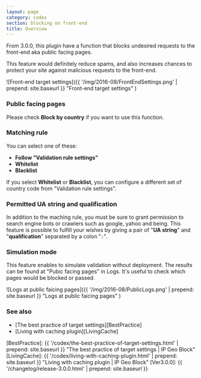 ```yaml
---
layout: page
category: codex
section: blocking on front-end
title: Overview
---
```


From 3.0.0, this plugin have a function that blocks undesired requests to the 
front-end aka public facing pages.

This feature would definitely reduce spams, and also increases chances to 
protect your site against malicious requests to the front-end.

![Front-end target settings]({{ '/img/2016-08/FrontEndSettings.png' | prepend: site.baseurl }}
 "Front-end target settings"
)

### Public facing pages ###

Please check **Block by country** if you want to use this function.

### Matching rule ###

You can select one of these:

- **Follow "Validation rule settings"**
- **Whitelist**  
- **Blacklist**  

If you select **Whitelist** or **Blacklist**, you can configure a different set
of country code from "Validation rule settings".

### Permitted UA string and qualification ###

In addition to the maching rule, you must be sure to grant permission to search 
engine bots or crawlers such as google, yahoo and being. This feature is 
possible to fulfill your wishes by giving a pair of "**UA string**" and 
"**qualification**" separated by a colon "`:`".

### Simulation mode ###

This feature enables to simulate validation without deployment. The results 
can be found at "Pubic facing pages" in Logs. It's useful to check which pages 
would be blocked or passed.

![Logs at public faicing pages]({{ '/img/2016-08/PublicLogs.png' | prepend: site.baseurl }}
 "Logs at public faicing pages"
)



### See also ###

- [The best practice of target settings][BestPractice]
- [Living with caching plugin][LivingCache]

[IP-Geo-Block]: https://wordpress.org/plugins/ip-geo-block/ "WordPress › IP Geo Block « WordPress Plugins"
[BestPractice]: {{ '/codex/the-best-practice-of-target-settings.html' | prepend: site.baseurl }} "The best practice of target settings | IP Geo Block"
[LivingCache]:  {{ '/codex/living-with-caching-plugin.html'           | prepend: site.baseurl }} "Living with caching plugin | IP Geo Block"
[Ver3.0.0]:     {{ '/changelog/release-3.0.0.html' | prepend: site.baseurl }}

